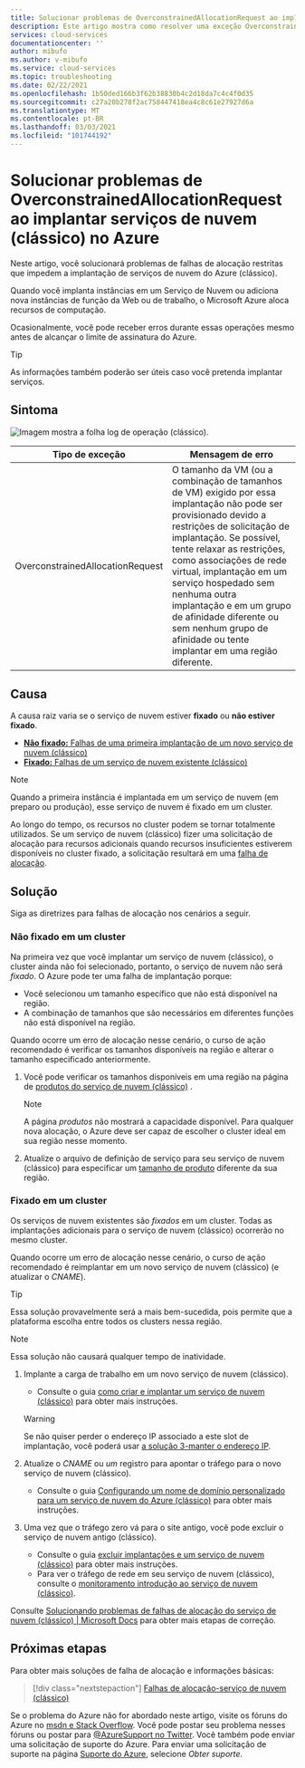```yaml
---
title: Solucionar problemas de OverconstrainedAllocationRequest ao implantar um serviço de nuvem (clássico) no Azure | Microsoft Docs
description: Este artigo mostra como resolver uma exceção OverconstrainedAllocationRequest ao implantar um serviço de nuvem (clássico) no Azure.
services: cloud-services
documentationcenter: ''
author: mibufo
ms.author: v-mibufo
ms.service: cloud-services
ms.topic: troubleshooting
ms.date: 02/22/2021
ms.openlocfilehash: 1b50ded166b3f62b38830b4c2d18da7c4c4f0d35
ms.sourcegitcommit: c27a20b278f2ac758447418ea4c8c61e27927d6a
ms.translationtype: MT
ms.contentlocale: pt-BR
ms.lasthandoff: 03/03/2021
ms.locfileid: "101744192"
---
```

# <a name="troubleshoot-overconstrainedallocationrequest-when-deploying-cloud-services-classic-to-azure"></a>Solucionar problemas de OverconstrainedAllocationRequest ao implantar serviços de nuvem (clássico) no Azure

Neste artigo, você solucionará problemas de falhas de alocação restritas que impedem a implantação de serviços de nuvem do Azure (clássico).

Quando você implanta instâncias em um Serviço de Nuvem ou adiciona nova instâncias de função da Web ou de trabalho, o Microsoft Azure aloca recursos de computação.

Ocasionalmente, você pode receber erros durante essas operações mesmo antes de alcançar o limite de assinatura do Azure.

> [!TIP]
> As informações também poderão ser úteis caso você pretenda implantar serviços.

## <a name="symptom"></a>Sintoma

![Imagem mostra a folha log de operação (clássico).](./media/cloud-services-troubleshoot-overconstrained-allocation-failed/cloud-services-troubleshoot-allocation-logs.png)

|Tipo de exceção  |Mensagem de erro  |
|---------|---------|
|OverconstrainedAllocationRequest |O tamanho da VM (ou a combinação de tamanhos de VM) exigido por essa implantação não pode ser provisionado devido a restrições de solicitação de implantação. Se possível, tente relaxar as restrições, como associações de rede virtual, implantação em um serviço hospedado sem nenhuma outra implantação e em um grupo de afinidade diferente ou sem nenhum grupo de afinidade ou tente implantar em uma região diferente.|

## <a name="cause"></a>Causa

A causa raiz varia se o serviço de nuvem estiver **fixado** ou **não estiver fixado**.

- [**Não fixado:** Falhas de uma primeira implantação de um novo serviço de nuvem (clássico)](#not-pinned-to-a-cluster)
- [**Fixado:** Falhas de um serviço de nuvem existente (clássico)](#pinned-to-a-cluster)

> [!NOTE]
> Quando a primeira instância é implantada em um serviço de nuvem (em preparo ou produção), esse serviço de nuvem é fixado em um cluster.
>
> Ao longo do tempo, os recursos no cluster podem se tornar totalmente utilizados. Se um serviço de nuvem (clássico) fizer uma solicitação de alocação para recursos adicionais quando recursos insuficientes estiverem disponíveis no cluster fixado, a solicitação resultará em uma [falha de alocação](cloud-services-allocation-failures.md).

## <a name="solution"></a>Solução

Siga as diretrizes para falhas de alocação nos cenários a seguir.

### <a name="not-pinned-to-a-cluster"></a>Não fixado em um cluster

Na primeira vez que você implantar um serviço de nuvem (clássico), o cluster ainda não foi selecionado, portanto, o serviço de nuvem não será *fixado*. O Azure pode ter uma falha de implantação porque:

- Você selecionou um tamanho específico que não está disponível na região.
- A combinação de tamanhos que são necessários em diferentes funções não está disponível na região.

Quando ocorre um erro de alocação nesse cenário, o curso de ação recomendado é verificar os tamanhos disponíveis na região e alterar o tamanho especificado anteriormente.

1. Você pode verificar os tamanhos disponíveis em uma região na página de [produtos do serviço de nuvem (clássico)](https://azure.microsoft.com/global-infrastructure/services/?products=cloud-services) .

    > [!NOTE]
    > A página *produtos* não mostrará a capacidade disponível. Para qualquer nova alocação, o Azure deve ser capaz de escolher o cluster ideal em sua região nesse momento.

1. Atualize o arquivo de definição de serviço para seu serviço de nuvem (clássico) para especificar um [tamanho de produto](cloud-services-sizes-specs.md#configure-sizes-for-cloud-services) diferente da sua região.

### <a name="pinned-to-a-cluster"></a>Fixado em um cluster

Os serviços de nuvem existentes são *fixados* em um cluster. Todas as implantações adicionais para o serviço de nuvem (clássico) ocorrerão no mesmo cluster.

Quando ocorre um erro de alocação nesse cenário, o curso de ação recomendado é reimplantar em um novo serviço de nuvem (clássico) (e atualizar o *CNAME*).

> [!TIP]
> Essa solução provavelmente será a mais bem-sucedida, pois permite que a plataforma escolha entre todos os clusters nessa região.

> [!NOTE]
> Essa solução não causará qualquer tempo de inatividade.

1. Implante a carga de trabalho em um novo serviço de nuvem (clássico).
    - Consulte o guia [como criar e implantar um serviço de nuvem (clássico)](cloud-services-how-to-create-deploy-portal.md) para obter mais instruções.

    > [!WARNING]
    > Se não quiser perder o endereço IP associado a este slot de implantação, você poderá usar [a solução 3-manter o endereço IP](cloud-services-allocation-failures.md#solutions).

1. Atualize o *CNAME* ou *um* registro para apontar o tráfego para o novo serviço de nuvem (clássico).
    - Consulte o guia [Configurando um nome de domínio personalizado para um serviço de nuvem do Azure (clássico)](cloud-services-custom-domain-name-portal.md#understand-cname-and-a-records) para obter mais instruções.

1. Uma vez que o tráfego zero vá para o site antigo, você pode excluir o serviço de nuvem antigo (clássico).
    - Consulte o guia [excluir implantações e um serviço de nuvem (clássico)](cloud-services-how-to-manage-portal.md#delete-deployments-and-a-cloud-service) para obter mais instruções.
    - Para ver o tráfego de rede em seu serviço de nuvem (clássico), consulte o [monitoramento introdução ao serviço de nuvem (clássico)](cloud-services-how-to-monitor.md).

Consulte [Solucionando problemas de falhas de alocação do serviço de nuvem (clássico) | Microsoft Docs](cloud-services-allocation-failures.md#common-issues) para obter mais etapas de correção.

## <a name="next-steps"></a>Próximas etapas

Para obter mais soluções de falha de alocação e informações básicas:

> [!div class="nextstepaction"]
> [Falhas de alocação-serviço de nuvem (clássico)](cloud-services-allocation-failures.md)

Se o problema do Azure não for abordado neste artigo, visite os fóruns do Azure no [msdn e Stack Overflow](https://azure.microsoft.com/support/forums/). Você pode postar seu problema nesses fóruns ou postar para [@AzureSupport no Twitter](https://twitter.com/AzureSupport). Você também pode enviar uma solicitação de suporte do Azure. Para enviar uma solicitação de suporte na página [Suporte do Azure](https://azure.microsoft.com/support/options/), selecione *Obter suporte*.
